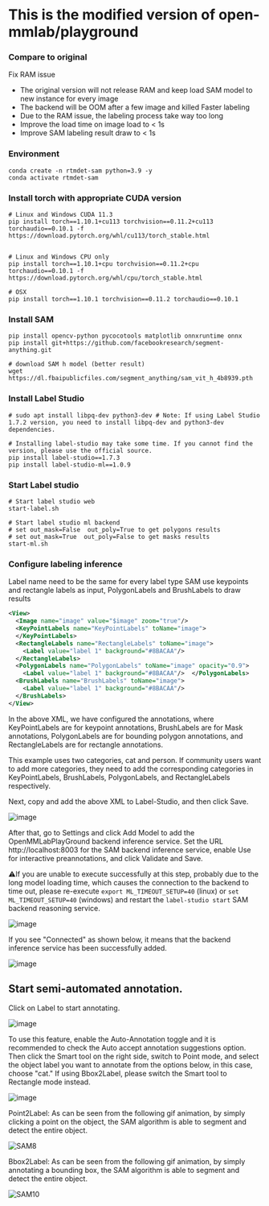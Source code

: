 # This is the modified version of open-mmlab/playground

### Compare to original
Fix RAM issue
- The original version will not release RAM and keep load SAM model to new instance for every image
- The backend will be OOM after a few image and killed
Faster labeling
- Due to the RAM issue, the labeling process take way too long
- Improve the load time on image load to < 1s
- Improve SAM labeling result draw to < 1s
 

### Environment
```
conda create -n rtmdet-sam python=3.9 -y
conda activate rtmdet-sam
```
### Install torch with appropriate CUDA version
```
# Linux and Windows CUDA 11.3
pip install torch==1.10.1+cu113 torchvision==0.11.2+cu113 torchaudio==0.10.1 -f https://download.pytorch.org/whl/cu113/torch_stable.html


# Linux and Windows CPU only
pip install torch==1.10.1+cpu torchvision==0.11.2+cpu torchaudio==0.10.1 -f https://download.pytorch.org/whl/cpu/torch_stable.html

# OSX
pip install torch==1.10.1 torchvision==0.11.2 torchaudio==0.10.1

```
### Install SAM
```
pip install opencv-python pycocotools matplotlib onnxruntime onnx
pip install git+https://github.com/facebookresearch/segment-anything.git

# download SAM h model (better result)
wget https://dl.fbaipublicfiles.com/segment_anything/sam_vit_h_4b8939.pth

```

### Install Label Studio
```
# sudo apt install libpq-dev python3-dev # Note: If using Label Studio 1.7.2 version, you need to install libpq-dev and python3-dev dependencies.

# Installing label-studio may take some time. If you cannot find the version, please use the official source.
pip install label-studio==1.7.3
pip install label-studio-ml==1.0.9
```

### Start Label studio
```
# Start label studio web
start-label.sh

# Start label studio ml backend
# set out_mask=False  out_poly=True to get polygons results
# set out_mask=True  out_poly=False to get masks results
start-ml.sh
```

### Configure labeling inference
Label name need to be the same for every label type
SAM use keypoints and rectangle labels as input, PolygonLabels and BrushLabels to draw results

```xml
<View>
  <Image name="image" value="$image" zoom="true"/>
  <KeyPointLabels name="KeyPointLabels" toName="image">
  </KeyPointLabels>
  <RectangleLabels name="RectangleLabels" toName="image">
    <Label value="label 1" background="#8BACAA"/>
  </RectangleLabels>
  <PolygonLabels name="PolygonLabels" toName="image" opacity="0.9">
    <Label value="label 1" background="#8BACAA"/>  </PolygonLabels>
  <BrushLabels name="BrushLabels" toName="image">
    <Label value="label 1" background="#8BACAA"/>
  </BrushLabels>
</View>

```
In the above XML, we have configured the annotations, where KeyPointLabels are for keypoint annotations, BrushLabels are for Mask annotations, PolygonLabels are for bounding polygon annotations, and RectangleLabels are for rectangle annotations. 

This example uses two categories, cat and person. If community users want to add more categories, they need to add the corresponding categories in KeyPointLabels, BrushLabels, PolygonLabels, and RectangleLabels respectively.

Next, copy and add the above XML to Label-Studio, and then click Save.

![image](https://user-images.githubusercontent.com/25839884/233832662-02f856e5-48e7-4200-9011-17693fc2e916.png)


After that, go to Settings and click Add Model to add the OpenMMLabPlayGround backend inference service. Set the URL http://localhost:8003 for the SAM backend inference service, enable Use for interactive preannotations, and click Validate and Save.

⚠If you are unable to execute successfully at this step, probably due to the long model loading time, which causes the connection to the backend to time out, please re-execute `export ML_TIMEOUT_SETUP=40` (linux) or `set ML_TIMEOUT_SETUP=40` (windows) and restart the `label-studio start` SAM backend reasoning service.

![image](https://user-images.githubusercontent.com/25839884/233836727-568d56e3-3b32-4599-b0a8-c20f18479a6a.png)

If you see "Connected" as shown below, it means that the backend inference service has been successfully added.

![image](https://user-images.githubusercontent.com/25839884/233832884-1b282d1f-1f43-474b-b41d-de41ad248476.png)

## Start semi-automated annotation.

Click on Label to start annotating.

![image](https://user-images.githubusercontent.com/25839884/233833125-fd372b0d-5f3b-49f4-bcf9-e89971639fd5.png)

To use this feature, enable the Auto-Annotation toggle and it is recommended to check the Auto accept annotation suggestions option. Then click the Smart tool on the right side, switch to Point mode, and select the object label you want to annotate from the options below, in this case, choose "cat." If using Bbox2Label, please switch the Smart tool to Rectangle mode instead.

![image](https://user-images.githubusercontent.com/25839884/233833200-a44c9c5f-66a8-491a-b268-ecfb6acd5284.png)


Point2Label: As can be seen from the following gif animation, by simply clicking a point on the object, the SAM algorithm is able to segment and detect the entire object.

![SAM8](https://user-images.githubusercontent.com/25839884/233835410-29896554-963a-42c3-a523-3b1226de59b6.gif)


Bbox2Label: As can be seen from the following gif animation, by simply annotating a bounding box, the SAM algorithm is able to segment and detect the entire object.

![SAM10](https://user-images.githubusercontent.com/25839884/233969712-0d9d6f0a-70b0-4b3e-b054-13eda037fb20.gif)
